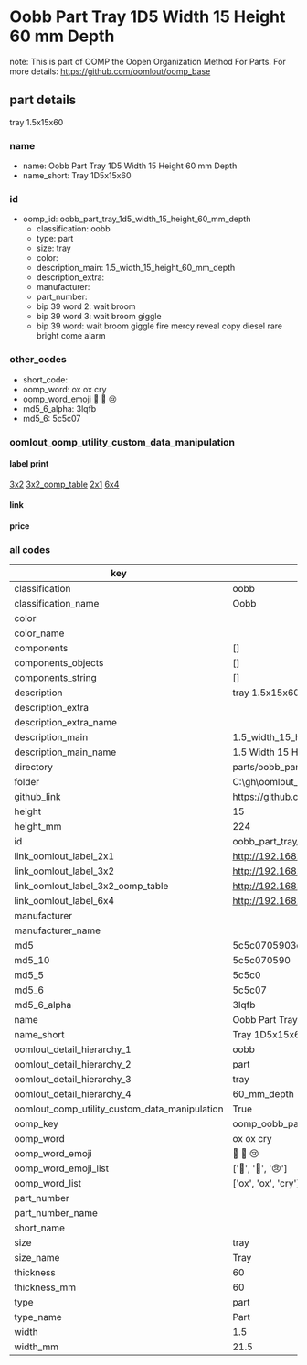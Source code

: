 # Oobb Part Tray 1D5 Width 15 Height 60 mm Depth  

note: This is part of OOMP the Oopen Organization Method For Parts. For more details: https://github.com/oomlout/oomp_base

##  part details
  



tray 1.5x15x60



### name
* name: Oobb Part Tray 1D5 Width 15 Height 60 mm Depth
* name_short: Tray 1D5x15x60 
### id
* oomp_id: oobb_part_tray_1d5_width_15_height_60_mm_depth
  * classification: oobb
  * type: part
  * size: tray
  * color: 
  * description_main: 1.5_width_15_height_60_mm_depth
  * description_extra: 
  * manufacturer: 
  * part_number: 
  * bip 39 word 2: wait broom
  * bip 39 word 3: wait broom giggle
  * bip 39 word: wait broom giggle fire mercy reveal copy diesel rare bright come alarm

### other_codes
* short_code: 
* oomp_word: ox ox cry
* oomp_word_emoji :ox: :ox: :cry:
* md5_6_alpha: 3lqfb
* md5_6: 5c5c07






### oomlout_oomp_utility_custom_data_manipulation
#### label print
[3x2](http://192.168.1.245:1112/?label=oomp%203lqfb)
[3x2_oomp_table](http://192.168.1.108:1112/?label=oomp%203lqfb)
[2x1](http://192.168.1.242:1112/?label=oomp%203lqfb)
[6x4](http://192.168.1.55:1112/?label=oomp%203lqfb)    

#### link

                              

#### price







### all codes 
| key | value |  
| --- | --- |  
| classification | oobb |  
| classification_name | Oobb |  
| color |  |  
| color_name |  |  
| components | [] |  
| components_objects | [] |  
| components_string | [] |  
| description | tray 1.5x15x60 |  
| description_extra |  |  
| description_extra_name |  |  
| description_main | 1.5_width_15_height_60_mm_depth |  
| description_main_name | 1.5 Width 15 Height 60 mm Depth |  
| directory | parts/oobb_part_tray_1d5_width_15_height_60_mm_depth |  
| folder | C:\gh\oomlout_oobb_version_4_generated_parts\parts\oobb_part_tray_1d5_width_15_height_60_mm_depth |  
| github_link | https://github.com/oomlout/oomlout_oomp_part_src/tree/main/parts/oobb_part_tray_1d5_width_15_height_60_mm_depth |  
| height | 15 |  
| height_mm | 224 |  
| id | oobb_part_tray_1d5_width_15_height_60_mm_depth |  
| link_oomlout_label_2x1 | http://192.168.1.242:1112/?label=oomp%203lqfb |  
| link_oomlout_label_3x2 | http://192.168.1.245:1112/?label=oomp%203lqfb |  
| link_oomlout_label_3x2_oomp_table | http://192.168.1.108:1112/?label=oomp%203lqfb |  
| link_oomlout_label_6x4 | http://192.168.1.55:1112/?label=oomp%203lqfb |  
| manufacturer |  |  
| manufacturer_name |  |  
| md5 | 5c5c0705903d8602e1c5a572c3c737b3 |  
| md5_10 | 5c5c070590 |  
| md5_5 | 5c5c0 |  
| md5_6 | 5c5c07 |  
| md5_6_alpha | 3lqfb |  
| name | Oobb Part Tray 1D5 Width 15 Height 60 mm Depth |  
| name_short | Tray 1D5x15x60  |  
| oomlout_detail_hierarchy_1 | oobb |  
| oomlout_detail_hierarchy_2 | part |  
| oomlout_detail_hierarchy_3 | tray |  
| oomlout_detail_hierarchy_4 | 60_mm_depth |  
| oomlout_oomp_utility_custom_data_manipulation | True |  
| oomp_key | oomp_oobb_part_tray_1d5_width_15_height_60_mm_depth |  
| oomp_word | ox ox cry |  
| oomp_word_emoji | :ox: :ox: :cry: |  
| oomp_word_emoji_list | [':ox:', ':ox:', ':cry:'] |  
| oomp_word_list | ['ox', 'ox', 'cry'] |  
| part_number |  |  
| part_number_name |  |  
| short_name |  |  
| size | tray |  
| size_name | Tray |  
| thickness | 60 |  
| thickness_mm | 60 |  
| type | part |  
| type_name | Part |  
| width | 1.5 |  
| width_mm | 21.5 |  

